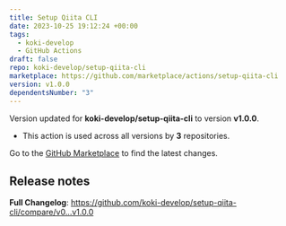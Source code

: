 ```yaml
---
title: Setup Qiita CLI
date: 2023-10-25 19:12:24 +00:00
tags:
  - koki-develop
  - GitHub Actions
draft: false
repo: koki-develop/setup-qiita-cli
marketplace: https://github.com/marketplace/actions/setup-qiita-cli
version: v1.0.0
dependentsNumber: "3"
---
```



Version updated for **koki-develop/setup-qiita-cli** to version **v1.0.0**.
- This action is used across all versions by **3** repositories.

Go to the [GitHub Marketplace](https://github.com/marketplace/actions/setup-qiita-cli) to find the latest changes.

## Release notes

**Full Changelog**: https://github.com/koki-develop/setup-qiita-cli/compare/v0...v1.0.0
